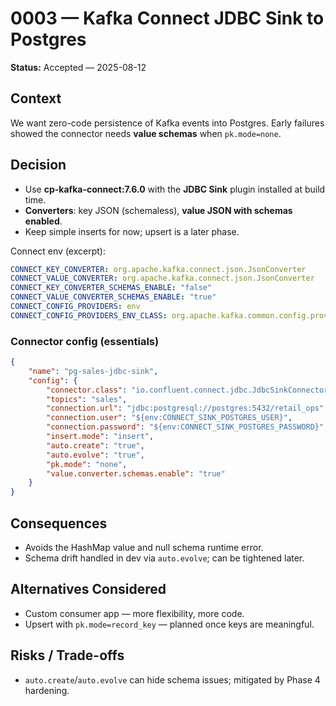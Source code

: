 # 0003 — Kafka Connect JDBC Sink to Postgres

**Status:** Accepted — 2025-08-12

## Context

We want zero-code persistence of Kafka events into Postgres. Early failures showed the connector needs **value schemas** when `pk.mode=none`.

## Decision

- Use **cp-kafka-connect:7.6.0** with the **JDBC Sink** plugin installed at build time.
- **Converters**: key JSON (schemaless), **value JSON with schemas enabled**.
- Keep simple inserts for now; upsert is a later phase.

Connect env (excerpt):

```yaml
CONNECT_KEY_CONVERTER: org.apache.kafka.connect.json.JsonConverter
CONNECT_VALUE_CONVERTER: org.apache.kafka.connect.json.JsonConverter
CONNECT_KEY_CONVERTER_SCHEMAS_ENABLE: "false"
CONNECT_VALUE_CONVERTER_SCHEMAS_ENABLE: "true"
CONNECT_CONFIG_PROVIDERS: env
CONNECT_CONFIG_PROVIDERS_ENV_CLASS: org.apache.kafka.common.config.provider.EnvVarConfigProvider
```

### Connector config (essentials)

```json
{
    "name": "pg-sales-jdbc-sink",
    "config": {
        "connector.class": "io.confluent.connect.jdbc.JdbcSinkConnector",
        "topics": "sales",
        "connection.url": "jdbc:postgresql://postgres:5432/retail_ops",
        "connection.user": "${env:CONNECT_SINK_POSTGRES_USER}",
        "connection.password": "${env:CONNECT_SINK_POSTGRES_PASSWORD}",
        "insert.mode": "insert",
        "auto.create": "true",
        "auto.evolve": "true",
        "pk.mode": "none",
        "value.converter.schemas.enable": "true"
    }
}
```

## Consequences

- Avoids the HashMap value and null schema runtime error.
- Schema drift handled in dev via `auto.evolve`; can be tightened later.

## Alternatives Considered

- Custom consumer app — more flexibility, more code.
- Upsert with `pk.mode=record_key` — planned once keys are meaningful.

## Risks / Trade-offs

- `auto.create`/`auto.evolve` can hide schema issues; mitigated by Phase 4 hardening.
